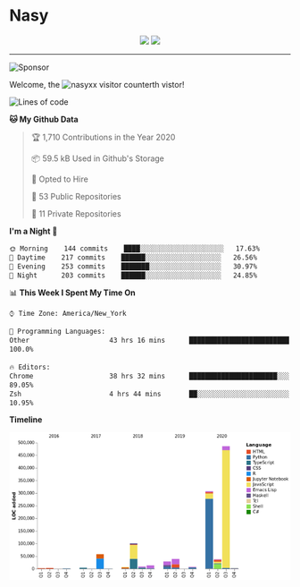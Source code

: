 # Nasy

<p align="center">
<img height="200" src="https://github-readme-stats.vercel.app/api?username=nasyxx&count_private=true&show_icons=true&theme=dracula&include_all_commits=true"/>
<img height="200" src="https://github-readme-stats.vercel.app/api/top-langs/?username=nasyxx&theme=dracula&hide=html,jupyter+notebook&count_private=true&show_icons=true"/>
</p>
  
----------------

![Sponsor](https://img.shields.io/static/v1.svg?label=Sponsor&message=%E2%9D%A4&logo=GitHub&style=flat&color=pink)
 
Welcome, the ![nasyxx visitor counter](https://count.getloli.com/get/@nasyxx?theme=rule34)th vistor!
 
<!--START_SECTION:waka-->
![Lines of code](https://img.shields.io/badge/From%20Hello%20World%20I%27ve%20Written-16.5%20million%20lines%20of%20code-blue)

**🐱 My Github Data** 

> 🏆 1,710 Contributions in the Year 2020
 > 
> 📦 59.5 kB Used in Github's Storage 
 > 
> 💼 Opted to Hire
 > 
> 📜 53 Public Repositories 
 > 
> 🔑 11 Private Repositories  

**I'm a Night 🦉** 

```text
🌞 Morning    144 commits    ████░░░░░░░░░░░░░░░░░░░░░   17.63% 
🌆 Daytime    217 commits    ██████░░░░░░░░░░░░░░░░░░░   26.56% 
🌃 Evening    253 commits    ███████░░░░░░░░░░░░░░░░░░   30.97% 
🌙 Night      203 commits    ██████░░░░░░░░░░░░░░░░░░░   24.85%

```


📊 **This Week I Spent My Time On** 

```text
⌚︎ Time Zone: America/New_York

💬 Programming Languages: 
Other                    43 hrs 16 mins      █████████████████████████   100.0%

🔥 Editors: 
Chrome                   38 hrs 32 mins      ██████████████████████░░░   89.05% 
Zsh                      4 hrs 44 mins       ██░░░░░░░░░░░░░░░░░░░░░░░   10.95%

```

**Timeline**

![Chart not found](https://raw.githubusercontent.com/nasyxx/nasyxx/master/charts/bar_graph.png) 


<!--END_SECTION:waka-->

<!-- ![visitors](https://visitor-badge.laobi.icu/badge?page_id=nasyxx.nasyxx) -->
